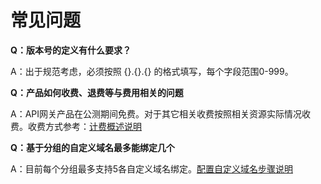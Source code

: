 # 常见问题

**Q：版本号的定义有什么要求？**

A：出于规范考虑，必须按照 {}.{}.{} 的格式填写，每个字段范围0-999。




**Q：产品如何收费、退费等与费用相关的问题**

A：API网关产品在公测期间免费。对于其它相关收费按照相关资源实际情况收费。收费方式参考：[计费概述说明](../Pricing/Billing-Overview.md)




**Q：基于分组的自定义域名最多能绑定几个**

A：目前每个分组最多支持5各自定义域名绑定。[配置自定义域名步骤说明](../Operation-Guide/Create-Domain/Create-Domain.md)

